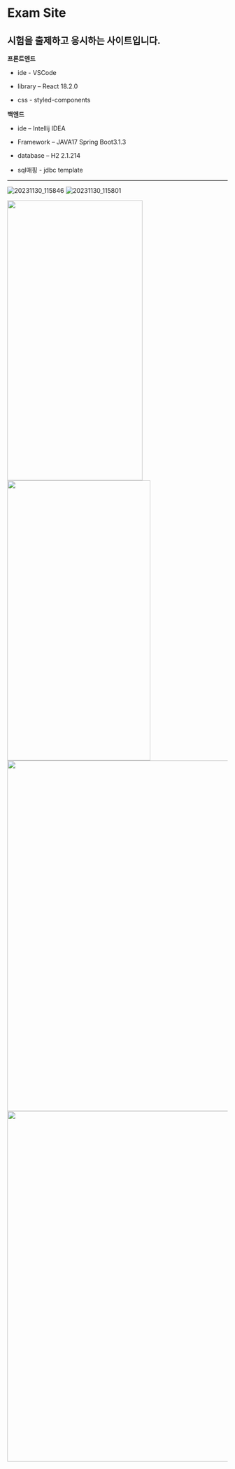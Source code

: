# Exam Site

시험을 출제하고 응시하는 사이트입니다.
-----

**프론트엔드**

- ide - VSCode

- library – React 18.2.0

- css - styled-components

**백엔드**

- ide – Intellij IDEA

- Framework – JAVA17 Spring Boot3.1.3

- database – H2 2.1.214

- sql매핑 - jdbc template

----

![20231130_115846](https://github.com/mystelee0/examSite/assets/99077666/9f09a1c0-4399-4b6d-8b25-4ceeccfdca80)
![20231130_115801](https://github.com/mystelee0/examSite/assets/99077666/28475d29-fb10-4681-8336-9632c67bff55)

<img src="https://github.com/mystelee0/examSite/assets/99077666/be0c7fdc-d4c2-479f-850a-5701b92f974e" width="309" height="639">
<img src="https://github.com/mystelee0/examSite/assets/99077666/f1fe6ed2-7dd0-44ec-ba7a-58a55cc17af4" width="327" height="639">
<img src="https://github.com/mystelee0/examSite/assets/99077666/55f4fd22-50fa-4476-a8b3-f50c9cf604b8" width="800" >
<img src="https://github.com/mystelee0/examSite/assets/99077666/c07f1a03-f814-4b30-9e96-1aed15c59b0b" width="800" >




